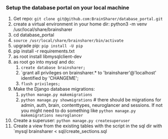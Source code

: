 ### Setup the database portal on your local machine
1. Get repo: `git clone git@github.com:BrainSharer/database_portal.git`
1. create a virtual environment in your home dir: python3 -m venv /usr/local/share/brainsharer
1. cd database_portal
1. `source /usr/local/share/brainsharer/bin/activate`
1. upgrade pip: `pip install -U pip`
1. pip install -r requirements.txt
1. as root install libmysqlclient-dev
1. as root go into mysql and do:
    1. `create database brainsharer;`
    1. `grant all privileges on brainsharer.* to 'brainsharer'@'localhost' identified by 'CHANGEME';
    1. `flush privileges;`
1. Make the Django database migrations:
    1. `python manage.py makemigrations`
    1. `python manage.py showmigrations` # there should be migrations
    for admin, auth, brain, contenttypes, neuroglancer and sessions.
    If not you might need to do something like `python manage.py
    makemigrations neuroglancer`
1. Create a superuser: `python manage.py createsuperuser`
1. Create a view from the existing tables with the script in the sql
dir with `mysql brainsharer < sql/create_sections.sql
